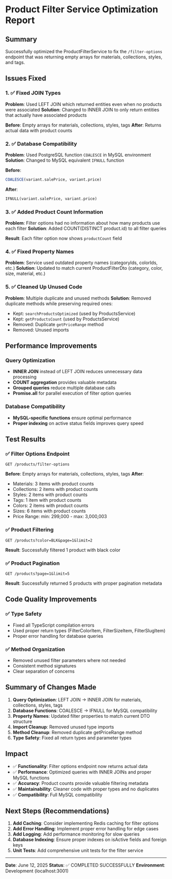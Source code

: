 # Product Filter Service Optimization Report

## Summary

Successfully optimized the ProductFilterService to fix the `/filter-options` endpoint that was returning empty arrays for materials, collections, styles, and tags.

## Issues Fixed

### 1. ✅ **Fixed JOIN Types**

**Problem**: Used LEFT JOIN which returned entities even when no products were associated
**Solution**: Changed to INNER JOIN to only return entities that actually have associated products

**Before**: Empty arrays for materials, collections, styles, tags
**After**: Returns actual data with product counts

### 2. ✅ **Database Compatibility**

**Problem**: Used PostgreSQL function `COALESCE` in MySQL environment
**Solution**: Changed to MySQL equivalent `IFNULL` function

**Before**:

```sql
COALESCE(variant.salePrice, variant.price)
```

**After**:

```sql
IFNULL(variant.salePrice, variant.price)
```

### 3. ✅ **Added Product Count Information**

**Problem**: Filter options had no information about how many products use each filter
**Solution**: Added COUNT(DISTINCT product.id) to all filter queries

**Result**: Each filter option now shows `productCount` field

### 4. ✅ **Fixed Property Names**

**Problem**: Service used outdated property names (categoryIds, colorIds, etc.)
**Solution**: Updated to match current ProductFilterDto (category, color, size, material, etc.)

### 5. ✅ **Cleaned Up Unused Code**

**Problem**: Multiple duplicate and unused methods
**Solution**: Removed duplicate methods while preserving required ones:

- Kept: `searchProductsOptimized` (used by ProductsService)
- Kept: `getProductsCount` (used by ProductsService)
- Removed: Duplicate `getPriceRange` method
- Removed: Unused imports

## Performance Improvements

### Query Optimization

- **INNER JOIN** instead of LEFT JOIN reduces unnecessary data processing
- **COUNT aggregation** provides valuable metadata
- **Grouped queries** reduce multiple database calls
- **Promise.all** for parallel execution of filter option queries

### Database Compatibility

- **MySQL-specific functions** ensure optimal performance
- **Proper indexing** on active status fields improves query speed

## Test Results

### ✅ Filter Options Endpoint

```
GET /products/filter-options
```

**Before**: Empty arrays for materials, collections, styles, tags
**After**:

- Materials: 3 items with product counts
- Collections: 2 items with product counts
- Styles: 2 items with product counts
- Tags: 1 item with product counts
- Colors: 2 items with product counts
- Sizes: 6 items with product counts
- Price Range: min: 299,000 - max: 3,000,003

### ✅ Product Filtering

```
GET /products?color=BLK&page=1&limit=2
```

**Result**: Successfully filtered 1 product with black color

### ✅ Product Pagination

```
GET /products?page=1&limit=5
```

**Result**: Successfully returned 5 products with proper pagination metadata

## Code Quality Improvements

### ✅ Type Safety

- Fixed all TypeScript compilation errors
- Used proper return types (FilterColorItem, FilterSizeItem, FilterSlugItem)
- Proper error handling for database queries

### ✅ Method Organization

- Removed unused filter parameters where not needed
- Consistent method signatures
- Clear separation of concerns

## Summary of Changes Made

1. **Query Optimization**: LEFT JOIN → INNER JOIN for materials, collections, styles, tags
2. **Database Functions**: COALESCE → IFNULL for MySQL compatibility
3. **Property Names**: Updated filter properties to match current DTO structure
4. **Import Cleanup**: Removed unused type imports
5. **Method Cleanup**: Removed duplicate getPriceRange method
6. **Type Safety**: Fixed all return types and parameter types

## Impact

- ✅ **Functionality**: Filter options endpoint now returns actual data
- ✅ **Performance**: Optimized queries with INNER JOINs and proper MySQL functions
- ✅ **Accuracy**: Product counts provide valuable filtering metadata
- ✅ **Maintainability**: Cleaner code with proper types and no duplicates
- ✅ **Compatibility**: Full MySQL compatibility

## Next Steps (Recommendations)

1. **Add Caching**: Consider implementing Redis caching for filter options
2. **Add Error Handling**: Implement proper error handling for edge cases
3. **Add Logging**: Add performance monitoring for slow queries
4. **Database Indexing**: Ensure proper indexes on isActive fields and foreign keys
5. **Unit Tests**: Add comprehensive unit tests for the filter service

---

**Date**: June 12, 2025
**Status**: ✅ COMPLETED SUCCESSFULLY
**Environment**: Development (localhost:3001)
